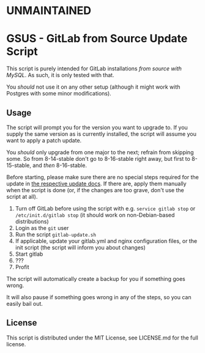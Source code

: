 # UNMAINTAINED

# GSUS - GitLab from Source Update Script

This script is purely intended for GitLab installations *from source with MySQL*. As such, it is only tested with that.

You _should_ not use it on any other setup (although it might work with Postgres with some minor modifications).

## Usage

The script will prompt you for the version you want to upgrade to. If you supply the same version as is currently installed, the script will assume you want to apply a patch update.

You _should_ only upgrade from one major to the next; refrain from skipping some.
So from 8-14-stable don't go to 8-16-stable right away, but first to 8-15-stable, and _then_ 8-16-stable.

Before starting, please make sure there are no special steps required for the update in [the respective update docs](https://gitlab.com/gitlab-org/gitlab-ce/tree/master/doc/update).
If there are, apply them manually when the script is done (or, if the changes are too grave, don't use the script at all).

1. Turn off GitLab before using the script with e.g. `service gitlab stop` or `/etc/init.d/gitlab stop` (it should work on non-Debian-based distributions)
2. Login as the `git` user
3. Run the script `gitlab-update.sh`
4. If applicable, update your gitlab.yml and nginx configuration files, or the init script (the script will inform you about changes)
5. Start gitlab
6. ???
7. Profit

The script will automatically create a backup for you if something goes wrong.

It will also pause if something goes wrong in any of the steps, so you can easily bail out.

## License

This script is distributed under the MIT License, see LICENSE.md for the full license.

